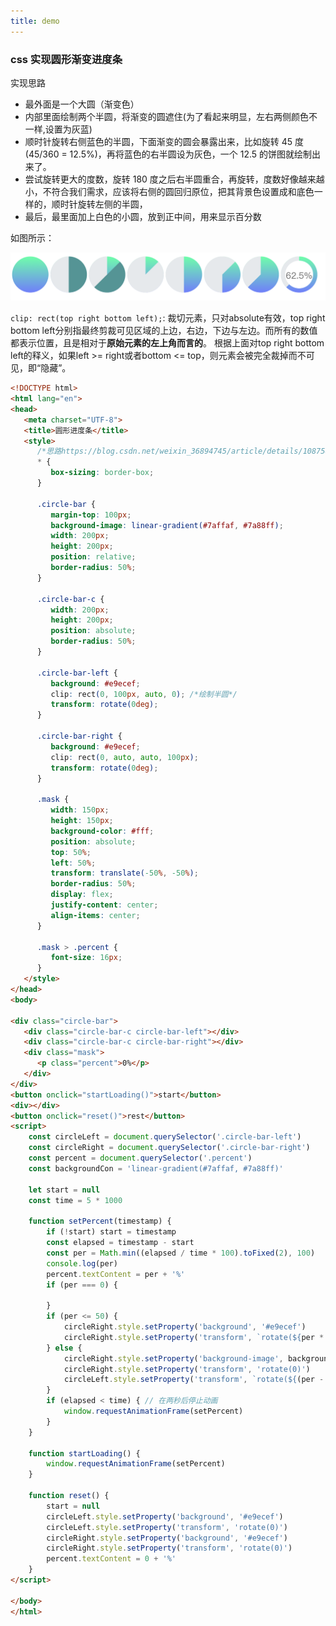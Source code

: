 ```yaml
---
title: demo
---
```



### css 实现圆形渐变进度条
实现思路

- 最外面是一个大圆（渐变色）
- 内部里面绘制两个半圆，将渐变的圆遮住(为了看起来明显，左右两侧颜色不一样,设置为灰蓝)
- 顺时针旋转右侧蓝色的半圆，下面渐变的圆会暴露出来，比如旋转 45 度(45/360 = 12.5%)，再将蓝色的右半圆设为灰色，一个 12.5 的饼图就绘制出来了。
- 尝试旋转更大的度数，旋转 180 度之后右半圆重合，再旋转，度数好像越来越小，不符合我们需求，应该将右侧的圆回归原位，把其背景色设置成和底色一样的，顺时针旋转左侧的半圆，
- 最后，最里面加上白色的小圆，放到正中间，用来显示百分数

如图所示：

![](./imgs/loading_circle.png)

`clip: rect(top right bottom left);`: 裁切元素，只对absolute有效，top right bottom left分别指最终剪裁可见区域的上边，右边，下边与左边。而所有的数值都表示位置，且是相对于**原始元素的左上角而言的**。
根据上面对top right bottom left的释义，如果left >= right或者bottom <= top，则元素会被完全裁掉而不可见，即“隐藏”。

```html
<!DOCTYPE html>
<html lang="en">
<head>
   <meta charset="UTF-8">
   <title>圆形进度条</title>
   <style>
      /*思路https://blog.csdn.net/weixin_36894745/article/details/108758847*/
      * {
         box-sizing: border-box;
      }

      .circle-bar {
         margin-top: 100px;
         background-image: linear-gradient(#7affaf, #7a88ff);
         width: 200px;
         height: 200px;
         position: relative;
         border-radius: 50%;
      }

      .circle-bar-c {
         width: 200px;
         height: 200px;
         position: absolute;
         border-radius: 50%;
      }

      .circle-bar-left {
         background: #e9ecef;
         clip: rect(0, 100px, auto, 0); /*绘制半圆*/
         transform: rotate(0deg);
      }

      .circle-bar-right {
         background: #e9ecef;
         clip: rect(0, auto, auto, 100px);
         transform: rotate(0deg);
      }

      .mask {
         width: 150px;
         height: 150px;
         background-color: #fff;
         position: absolute;
         top: 50%;
         left: 50%;
         transform: translate(-50%, -50%);
         border-radius: 50%;
         display: flex;
         justify-content: center;
         align-items: center;
      }

      .mask > .percent {
         font-size: 16px;
      }
   </style>
</head>
<body>

<div class="circle-bar">
   <div class="circle-bar-c circle-bar-left"></div>
   <div class="circle-bar-c circle-bar-right"></div>
   <div class="mask">
      <p class="percent">0%</p>
   </div>
</div>
<button onclick="startLoading()">start</button>
<div></div>
<button onclick="reset()">rest</button>
<script>
	const circleLeft = document.querySelector('.circle-bar-left')
	const circleRight = document.querySelector('.circle-bar-right')
	const percent = document.querySelector('.percent')
	const backgroundCon = 'linear-gradient(#7affaf, #7a88ff)'

	let start = null
	const time = 5 * 1000

	function setPercent(timestamp) {
		if (!start) start = timestamp
		const elapsed = timestamp - start
		const per = Math.min((elapsed / time * 100).toFixed(2), 100)
		console.log(per)
		percent.textContent = per + '%'
		if (per === 0) {

		}
		if (per <= 50) {
			circleRight.style.setProperty('background', '#e9ecef')
			circleRight.style.setProperty('transform', `rotate(${per * 360 / 100 + 'deg'})`)
		} else {
			circleRight.style.setProperty('background-image', backgroundCon)
			circleRight.style.setProperty('transform', 'rotate(0)')
			circleLeft.style.setProperty('transform', `rotate(${(per - 50) * 360 / 100 + 'deg'})`)
		}
		if (elapsed < time) { // 在两秒后停止动画
			window.requestAnimationFrame(setPercent)
		}
	}

	function startLoading() {
		window.requestAnimationFrame(setPercent)
	}

	function reset() {
		start = null
		circleLeft.style.setProperty('background', '#e9ecef')
		circleLeft.style.setProperty('transform', 'rotate(0)')
		circleRight.style.setProperty('background', '#e9ecef')
		circleRight.style.setProperty('transform', 'rotate(0)')
		percent.textContent = 0 + '%'
	}
</script>

</body>
</html>

```
